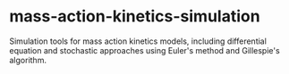 # mass-action-kinetics-simulation
Simulation tools for mass action kinetics models, including differential equation and stochastic approaches using Euler's method and Gillespie's algorithm.
